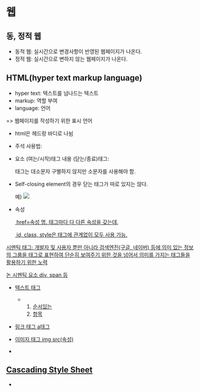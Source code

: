 # 웹

## 동, 정적 웹

- 동적 웹: 실시간으로 변경사항이 반영된  웹페이지가 나온다.
- 정적 웹: 실시간으로 변하지 않는 웹페이지가 나온다.



## HTML(hyper text markup language)

- hyper text: 텍스트를 넘나드는 텍스트
- markup: 역할 부여
- language: 언어

=> 웹페이지를 작성하기 위한 표시 언어



- html은 헤드랑 바디로 나뉨
- 주석 사용법: <!--하고싶은 말-->

- 요소 (여는/시작)태그 내용 (닫는/종료)태그:

  태그는 대소문자 구별하지 않지만 소문자를 사용해야 함.



- Self-closing element의 경우 닫는 태그가 따로 있지는 않다.

  예) <img src="url"/>



- 속성

  <a href="google.com">

  ​		href=속성 명. 태그마다 다 다른 속성을 갖는데,

  ​		id, class, style은 태그에 관계없이 모두 사용 가능.



시멘틱 태그: 개발자 및 사용자 뿐만 아니라 검색엔진(구글, 네이버) 등에 의미 있는 정보의 그룹을 태그로 표현하여 단순히 보여주기 위한 것을 넘어서 의미를 가지는 태그들을 활용하기 위한 노력

논 시멘틱 요소 div, span 등



- 텍스트 태그

  - <ol>
        <li>순서있는</li>
        <li>항목</li>
    </ol>

- 링크 태그  a태그

- 이미지 태그 img src(속성)

  

- 







## Cascading Style Sheet

- 



